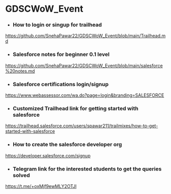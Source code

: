 # GDSCWoW_Event

* ### How to login or singup for trailhead
https://github.com/SnehaPawar22/GDSCWoW_Event/blob/main/Trailhead.md

* ### Salesforce notes for beginner 0.1 level
https://github.com/SnehaPawar22/GDSCWoW_Event/blob/main/salesforce%20notes.md

* ### Salesforce certifications login/signup
https://www.webassessor.com/wa.do?page=login&branding=SALESFORCE

* ### Customized Trailhead link for getting started with salesforce 
https://trailhead.salesforce.com/users/spawar211/trailmixes/how-to-get-started-with-salesforce

* ### How to create the salesforce developer org
https://developer.salesforce.com/signup

* ### Telegram link for the interested students to get the queries solved
https://t.me/+oxMjf9ewMLY2OTJl

